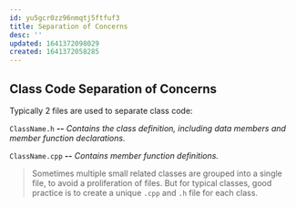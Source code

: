 ```yaml
---
id: yu5gcr0zz96nmqtj5ftfuf3
title: Separation of Concerns
desc: ''
updated: 1641372098029
created: 1641372058285
---
```



## Class Code Separation of Concerns

Typically 2 files are used to separate class code:

`ClassName.h` **--** _Contains the class definition, including data members and member function declarations._

`ClassName.cpp` **--**	_Contains member function definitions._

> Sometimes multiple small related classes are grouped into a single file, to avoid a proliferation of files. But for typical classes, good practice is to create a unique `.cpp` and `.h` file for each class.
